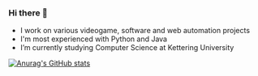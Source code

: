 ### Hi there 👋



-  I work on various videogame, software and web automation projects
-  I'm most experienced with Python and Java
-  I’m currently studying Computer Science at Kettering University 

[![Anurag's GitHub stats](https://github-readme-stats.vercel.app/api?username=matthewmiglio)](https://github.com/anuraghazra/github-readme-stats)

